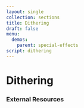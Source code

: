 ```yaml
---
layout: single
collection: sections
title: Dithering
draft: false
menu:
  demos:
    parent: special-effects
script: dithering
---
```


# Dithering

### External Resources
